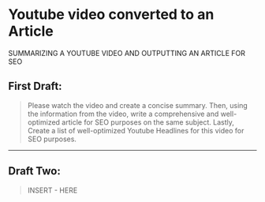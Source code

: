  
# Youtube video converted to an Article

SUMMARIZING A YOUTUBE VIDEO AND OUTPUTTING AN ARTICLE FOR SEO 

## First Draft:

> Please watch the video and create a concise summary. Then, using the information from the video, write a comprehensive and well-optimized article for SEO purposes on the same subject. Lastly, Create a list of well-optimized Youtube Headlines for this video for SEO purposes.


****


## Draft Two: 

> INSERT - HERE
